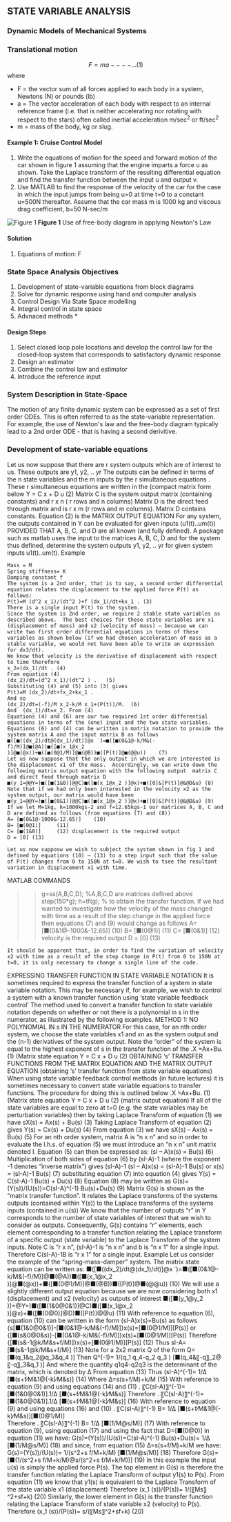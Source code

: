 
## STATE VARIABLE ANALYSIS
### Dynamic Models of Mechanical Systems

### Translational motion
$$ F=ma - - - - \dots(1)$$
where
- F = the vector sum of all forces applied to each body in a system, Newtons (N) or pounds (lb)
- a = The vector acceleration of each body with respect to an internal reference frame (i.e. that is neither accelerating nor rotating with respect to the stars) often called inertial acceleration m/sec<sup>2</sup> or ft/sec<sup>2</sup>
- m = mass of the body, kg or slug.

#### Example 1: Cruise Control Model
1. Write the equations of motion for the speed and forward motion of the car shown in figure 1 assuming that the engine imparts a force u as shown.  Take the Laplace transform of the resulting differential equation and find the transfer function between the input u and output v.
2. Use MATLAB to find the response of the velocity of the car for the case in which the input jumps from being u=0 at time t=0 to a constant u=500N thereafter.  Assume that the car mass m is 1000 kg and viscous drag coefficient, b=50 N-sec/m

![Figure 1](https://selene.hud.ac.uk/u1273400/images/seg_media/d1.PNG)
**Figure 1** Use of free-body diagram in applying Newton's Law

#### Solution
1. Equations of motion:  F

### State Space Analysis Objectives
1. Development of state-variable equations from block diagrams
2. Solve for dynamic response using hand and computer analysis
3. Control Design Via State Space modelling
4. Integral control in state space
5. Advnaced methods \*

#### Design Steps
1. Select closed loop pole locations and develop the control law for the closed-loop system that corresponds to satisfactory dynamic response
2. Design an estimator
3. Combine the control law and estimator
4. Introduce the reference input

### System Description in State-Space
The motion of any finite dynamic system can be expressed as a set of first order ODEs. This is often referred to as the state-variable representation.  For example, the use of Newton's law and the free-body diagram typically lead to a 2nd order ODE - that is having a second derivitive.

### Development of state-variable equations

Let us now suppose that there are r system outputs which are of interest to us.  These outputs are y1, y2, .. yr
	The outputs can be defined in terms of the n state variables and the m inputs by the r simultaneous equations .
	These r simultaneous equations are written in the (compact matrix form below
	Y = C x + D u 	(2)
	Matrix C is the system output matrix (containing constants) and r x n ( r rows and n columns)
	Matrix D is the direct feed through matrix and is r x m (r rows and m columns). Matrix D contains constants.
	Equation (2) is the MATRIX OUTPUT EQUATION
	For any system, the outputs contained in Y can be evaluated for given inputs (u1(t)..um(t)) PROVIDED THAT A, B, C, and D are all known (and fully defined).
	A package such as matlab uses the input to the matrices A, B, C, D and for the system thus defined, determine the system outputs y1, y2, .. yr for given system inputs u1(t)..um(t).
	Example
 
	Mass = M
	Spring stiffness= K
	Damping constant f
	The system is a 2nd order, that is to say, a second order differential equation relates the displacement to the applied force P(t) as follows:
	P(t)=M (d^2 x_1)/(dt^2 )+f (dx_1)/dt+kx_1 .	(3)
	There is a single input P(t) to the system.
	Since the system is 2nd order, we require 2 stable state variables as described above.  The best choices for these state variables are x1 (displacement of mass) and x2 (velocity of mass) – because we can write two first order differential equations in terms of these variables as shown below (if we had chosen acceleration of mass as a stable variable, we would not have been able to write an expression for dx3/dt).
	We know that velocity is the derivative of displacement with respect to time therefore
	x_2=(dx_1)/dt .	(4)
	From equation (4)
	(dx_2)/dt=(d^2 x_1)/(dt^2 ) .	(5)
	Substituting (4) and (5) into (3) gives
	P(t)=M (dx_2)/dt+fx_2+kx_1 .
	And so
	(dx_2)/dt=(-f)/M x_2-k/M x_1+(P(t))/M.	(6)
	And  (dx_1)/dt=x_2. From (4)
	Equations (4) and (6) are our two required 1st order differential equations in terms of the (one) input and the two state variables.
	Equations (6) and (4) can be written in matrix notation to provide the system matrix A and the input matrix B as follows
	■([■((dx_2)/dt@(dx_1)/dt)]@x ̇ )=■([■(0&1@-k/M&(-f)/M)]@■(@A))■([■(x_1@x_2 )]@■(@x))+■([■(0@1/M)]@■(@B))■([P(t)]@■(@@u))	(7)
	Let us now suppose that the only output in which we are interested is the displacement x1 of the mass.  Accordingly, we can write down the following matrix output equation with the following output  matrix C and direct feed through matrix D
	■(y_1=@@Y=)■([■(1&0)]@@C)■([■(x_1@x_2 )]@x)+■([0]&[P(t)]@&@D&u)	(8)
	Note that if we had only been interested in the velocity x2 as the system output, our matrix would have been
	■(y_1=@@Y=)■([■(0&1)]@@C)■([■(x_1@x_2 )]@x)+■([0]&[P(t)]@&@D&u)	(9)
	If we let M=1kg, k=1000kgs-2 and f=12.65kgs-1 our matrices A, B, C and D are defined as follows (from equations (7) and (8))
	A= [■(0&1@-1000&-12.65)] 	(10)
	B= [■(0@1)] 	(11)
	C= [■(1&0)] 	(12) displacement is the required output
	D = [0]	(13)

	Let us now supposw we wish to subject the system shown in fig 1 and defined by equations (10) – (13) to a step input such that the value of P(t) changes from 0 to 150N at t=0. We wish to tsee the resultant variation in displacement x1 with time.
MATLAB COMMANDS
>>g=ss(A,B,C,D); %A,B,C,D are matrices defined above
>>step(150*g);
>>h=tf(g); % to obtain the transfer function.
	If we had wanted to investigate how the velocity of the mass changed with time as a result of the step change in the applied force then equations (7) and (9) would change as follows
	A= [■(0&1@-1000&-12.65)] 	(10)
	B= [■(0@1)] 	(11)
	C= [■(0&1)] 	(12) velocity is the required output
	D = [0]	(13)

	It should be apparent that, in order to find the variation of velocity x2 with time as a result of the step change in P(t) from 0 to 150N at t=0, it is only necessary to change a single line of the code.

EXPRESSING TRANSFER FUNCTION IN STATE VARIABLE NOTATION
	It is sometimes required to express the transfer function of a system in state variable notation.  This may be necessary if, for example, we wish to control a system with a known transfer function using ‘state variable feedback control’ 
	The method used to convert a transfer function to state variable notation depends on whether or not there is a polynomial in s in the numerator, as illustrated by the following examples.
METHOD 1:  NO POLYNOMIAL IN s IN THE NUMERATOR
	For this case, for an nth order system, we choose the state variables x1 and xn as the system output and the (n-1) derivatives of the system output.
	Note the “order” of the system is equal to the highest exponent of s in the transfer function of the 
	.X ̇=Ax+Bu.	(1)
	(Matrix state equation
	Y = C x + D u 	(2)
 OBTAINING ‘s’ TRANSFER FUNCTIONS FROM THE MATRIX EQUATION AND THE MATRIX OUTPUT EQUATION (obtaining ‘s’ transfer function from state  variable equations)
	When using state variable feedback control methods (in future lectures) it is sometimes necessary to convert state variable equations to transfer functions.  The procedure for doing this is outlined below
	.X ̇=Ax+Bu.	(1)
	(Matrix state equation
	Y = C x + D u 	(2)
	 (matrix output equation)
	If all of the state variables are equal to zero at t=0 (e.g. the state variables may be perturbation variables) then by taking Laplace Transform of equation (1) we have
	sX(s) = Ax(s) + Bu(s) 	(3)
	Taking Laplace Transform of equation (2) gives
	Y(s) = Cx(s) + Du(s) 	(4)
	From equation (3) we have
	sX(s) – Ax(s) = Bu(s) 	(5)
	For an nth order system, matrix A is “n x n” and so in order to evaluate the l.h.s. of equation (5) we must introduce an “n x n” unit matrix denoted I. Equation (5) can then be expressed as:
	(sI – A)x(s) = Bu(s) 	(6)
	Multiplication of both sides of equation (6) by (sI-A)-1 (where the exponent -1 denotes “inverse matrix”) gives
	(sI-A)-1 (sI – A)x(s) = (sI-A)-1 Bu(s) or
	x(s) = (sI-A)-1 Bu(s) 	(7)
	substituting equation (7) into equation (4) gives 
	Y(s) = C(sI-A)-1 Bu(s)  + Du(s) 	(8)
	Equation (8) may be written as
	G(s)=(Y(s))/(U(s))=C(sI-A)^(-1) Bu(s)+Du(s) 	(9)
	Matrix G(s) is shown as the “matrix transfer function”.  It relates the Laplace transforms of the systems outputs (contained within Y(s)) to the Laplace transforms of the systems inputs (contained in u(s))
	We know that the number of outputs “r” in Y corresponds to the number of state variables of interest that we wish to consider as outputs.
	Consequently, G(s) contains “r” elements, each element corresponding to a transfer function relating the Laplace transform of a specific output (state variable) to the Laplace Transform of the system inputs.
	Note C is “r x n”, (sI-A)-1 is “n x n” and b is “n x 1” for a single input.  Therefore C(sI-A)-1B is “r x 1” for a single input.
Example
	Let us consider the example of the “spring-mass-damper” system.
	The matrix state equation can be written as:
	■([■((dx_2)/dt@(dx_1)/dt)]@x ̇ )=■([■(0&1@-k/M&(-f)/M)]@■(@A))■([■(x_1@x_2 )]@■(@x))+■([■(0@1/M)]@■(@B))■([P(t)]@■(@@u))	(10)
	We will use a slightly different output equation because we are now considering both x1 (displacement) and x2 (velocity) as outputs of interest
	■([■(y_1@y_2 )]=@Y=)■([■(1&0@0&1)]@C)■([■(x_1@x_2 )]@x)+■([■(0@0)]@D)■([P(t)]@@u)	(11)
	With reference to equation (6), equation (10) can be written in the form (sI-A)x(s)=Bu(s) as follows
	{s[■(1&0@0&1)]-[■(0&1@-k/M&(-f)/M)]}x(s)=[■(0@1/M)][P(s)]
	or
	{[■(s&0@0&s)]-[■(0&1@-k/M&(-f)/M)]}x(s)=[■(0@1/M)][P(s)]
	Therefore 
	{[■(s&-1@k/M&s+f/M)]}x(s)=[■(0@1/M)][P(s)]	(12)
	Thus  sI-A= [■(s&-1@k/M&s+f/M)] 	(13)
	Note for a 2x2 matrix Q of the form Q= [■(q_1&q_2@q_3&q_4 )] 
	Then  Q^(-1)=  1/(q_1 q_4-q_2 q_3 ) [■(q_4&〖-q〗_2@〖-q〗_3&q_1 )]
	And where the quantity q1q4-q2q3 is the determinant of the matrix, which is denoted by Δ
	From equation (13)
	Thus  (sI-A)^(-1)=  1/∆ [■(s+f⁄M&1@(-k)⁄M&s)] 	(14)
	Where Δ=s(s+f/M)+k/M	(15)
	With reference to equation (9) and using equations (14) and (11)
	.  〖C(sI-A)〗^(-1)= [■(1&0@0&1)].1/∆ [■(s+f⁄M&1@(-k)⁄M&s)] 
	Therefore
	.  〖C(sI-A)〗^(-1)= [■(1&0@0&1)].1/∆ [■(s+f⁄M&1@(-k)⁄M&s)] 	(16)
	With reference to equation (9) and using equations (16) and (10)
	.  〖C(sI-A)〗^(-1) B=  1/∆ [■(s+f⁄M&1@(-k)⁄M&s)][■(0@1/M)]  
	Therefore 
	.  〖C(sI-A)〗^(-1) B=  1/∆ [■(1/M@s/M)] 	(17)
	With reference to equation (9), using equation (17) and using the fact that D=[■(0@0)] in equation (11) we have:
	G(s)=(Y(s))/(U(s))=C(sI-A)^(-1) Bu(s)+Du(s)=  1/∆ [■(1/M@s/M)] 	(18)
	and since, from equation (15) Δ=s(s+f/M)+k/M
	we have:
	G(s)=(Y(s))/(U(s))=  1/(s^2+s f/M+k/M) [■(1/M@s/M)] 	(18)
	Therefore 
	G(s)= [■(1/(s^2+s f/M+k/M)@s/(s^2+s f/M+k/M))] 	(19)
	In this example the input u(s) is simply the applied force P(s).  The top element in G(s) is therefore the transfer function relating the Laplace Transform of output y1(s) to P(s).  From equation (11) we know that y1(s) is equivalent to the Laplace Transform of the state variable x1 (displacement)
	Therefore 
	(x_1 (s))/(P(s))=  1/(〖Ms〗^2+sf+k) 	(20)
	Similarly, the lower element in G(s) is the transfer function relating the Laplace Transform of state variable x2 (velocity) to P(s).
	Therefore
	(x_1 (s))/(P(s))=  s/(〖Ms〗^2+sf+k) 	(20)
